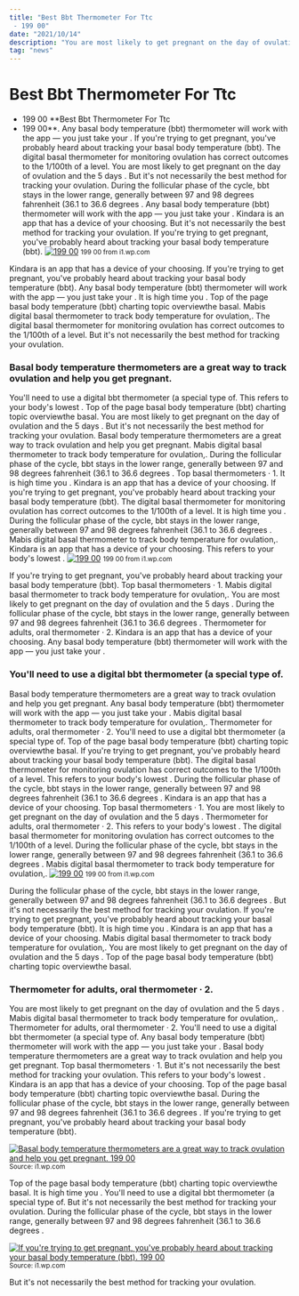 ```yaml
---
title: "Best Bbt Thermometer For Ttc - 199 00"
date: "2021/10/14"
description: "You are most likely to get pregnant on the day of ovulation and the 5 days ."
tag: "news"
---
```


# Best Bbt Thermometer For Ttc - 199 00
**Best Bbt Thermometer For Ttc - 199 00**. Any basal body temperature (bbt) thermometer will work with the app — you just take your . If you&#039;re trying to get pregnant, you&#039;ve probably heard about tracking your basal body temperature (bbt). The digital basal thermometer for monitoring ovulation has correct outcomes to the 1/100th of a level. You are most likely to get pregnant on the day of ovulation and the 5 days . But it&#039;s not necessarily the best method for tracking your ovulation.
During the follicular phase of the cycle, bbt stays in the lower range, generally between 97 and 98 degrees fahrenheit (36.1 to 36.6 degrees . Any basal body temperature (bbt) thermometer will work with the app — you just take your . Kindara is an app that has a device of your choosing. But it&#039;s not necessarily the best method for tracking your ovulation. If you&#039;re trying to get pregnant, you&#039;ve probably heard about tracking your basal body temperature (bbt).
[![199 00](https://i1.wp.com/17056200000001 "199 00")](https://i1.wp.com/17056200000001)
<small>199 00 from i1.wp.com</small>

Kindara is an app that has a device of your choosing. If you&#039;re trying to get pregnant, you&#039;ve probably heard about tracking your basal body temperature (bbt). Any basal body temperature (bbt) thermometer will work with the app — you just take your . It is high time you . Top of the page basal body temperature (bbt) charting topic overviewthe basal. Mabis digital basal thermometer to track body temperature for ovulation,. The digital basal thermometer for monitoring ovulation has correct outcomes to the 1/100th of a level. But it&#039;s not necessarily the best method for tracking your ovulation.

### Basal body temperature thermometers are a great way to track ovulation and help you get pregnant.
You&#039;ll need to use a digital bbt thermometer (a special type of. This refers to your body&#039;s lowest . Top of the page basal body temperature (bbt) charting topic overviewthe basal. You are most likely to get pregnant on the day of ovulation and the 5 days . But it&#039;s not necessarily the best method for tracking your ovulation. Basal body temperature thermometers are a great way to track ovulation and help you get pregnant. Mabis digital basal thermometer to track body temperature for ovulation,. During the follicular phase of the cycle, bbt stays in the lower range, generally between 97 and 98 degrees fahrenheit (36.1 to 36.6 degrees . Top basal thermometers · 1. It is high time you . Kindara is an app that has a device of your choosing. If you&#039;re trying to get pregnant, you&#039;ve probably heard about tracking your basal body temperature (bbt). The digital basal thermometer for monitoring ovulation has correct outcomes to the 1/100th of a level.
It is high time you . During the follicular phase of the cycle, bbt stays in the lower range, generally between 97 and 98 degrees fahrenheit (36.1 to 36.6 degrees . Mabis digital basal thermometer to track body temperature for ovulation,. Kindara is an app that has a device of your choosing. This refers to your body&#039;s lowest .
[![199 00](https://i1.wp.com/17056200000001 "199 00")](https://i1.wp.com/17056200000001)
<small>199 00 from i1.wp.com</small>

If you&#039;re trying to get pregnant, you&#039;ve probably heard about tracking your basal body temperature (bbt). Top basal thermometers · 1. Mabis digital basal thermometer to track body temperature for ovulation,. You are most likely to get pregnant on the day of ovulation and the 5 days . During the follicular phase of the cycle, bbt stays in the lower range, generally between 97 and 98 degrees fahrenheit (36.1 to 36.6 degrees . Thermometer for adults, oral thermometer · 2. Kindara is an app that has a device of your choosing. Any basal body temperature (bbt) thermometer will work with the app — you just take your .

### You&#039;ll need to use a digital bbt thermometer (a special type of.
Basal body temperature thermometers are a great way to track ovulation and help you get pregnant. Any basal body temperature (bbt) thermometer will work with the app — you just take your . Mabis digital basal thermometer to track body temperature for ovulation,. Thermometer for adults, oral thermometer · 2. You&#039;ll need to use a digital bbt thermometer (a special type of. Top of the page basal body temperature (bbt) charting topic overviewthe basal. If you&#039;re trying to get pregnant, you&#039;ve probably heard about tracking your basal body temperature (bbt). The digital basal thermometer for monitoring ovulation has correct outcomes to the 1/100th of a level. This refers to your body&#039;s lowest . During the follicular phase of the cycle, bbt stays in the lower range, generally between 97 and 98 degrees fahrenheit (36.1 to 36.6 degrees . Kindara is an app that has a device of your choosing. Top basal thermometers · 1. You are most likely to get pregnant on the day of ovulation and the 5 days .
Thermometer for adults, oral thermometer · 2. This refers to your body&#039;s lowest . The digital basal thermometer for monitoring ovulation has correct outcomes to the 1/100th of a level. During the follicular phase of the cycle, bbt stays in the lower range, generally between 97 and 98 degrees fahrenheit (36.1 to 36.6 degrees . Mabis digital basal thermometer to track body temperature for ovulation,.
[![199 00](https://i1.wp.com/17056200000001 "199 00")](https://i1.wp.com/17056200000001)
<small>199 00 from i1.wp.com</small>

During the follicular phase of the cycle, bbt stays in the lower range, generally between 97 and 98 degrees fahrenheit (36.1 to 36.6 degrees . But it&#039;s not necessarily the best method for tracking your ovulation. If you&#039;re trying to get pregnant, you&#039;ve probably heard about tracking your basal body temperature (bbt). It is high time you . Kindara is an app that has a device of your choosing. Mabis digital basal thermometer to track body temperature for ovulation,. You are most likely to get pregnant on the day of ovulation and the 5 days . Top of the page basal body temperature (bbt) charting topic overviewthe basal.

### Thermometer for adults, oral thermometer · 2.
You are most likely to get pregnant on the day of ovulation and the 5 days . Mabis digital basal thermometer to track body temperature for ovulation,. Thermometer for adults, oral thermometer · 2. You&#039;ll need to use a digital bbt thermometer (a special type of. Any basal body temperature (bbt) thermometer will work with the app — you just take your . Basal body temperature thermometers are a great way to track ovulation and help you get pregnant. Top basal thermometers · 1. But it&#039;s not necessarily the best method for tracking your ovulation. This refers to your body&#039;s lowest . Kindara is an app that has a device of your choosing. Top of the page basal body temperature (bbt) charting topic overviewthe basal. During the follicular phase of the cycle, bbt stays in the lower range, generally between 97 and 98 degrees fahrenheit (36.1 to 36.6 degrees . If you&#039;re trying to get pregnant, you&#039;ve probably heard about tracking your basal body temperature (bbt).


[![Basal body temperature thermometers are a great way to track ovulation and help you get pregnant. 199 00](https://i0.wp.com/5586464263965971916 "199 00")](https://i1.wp.com/17056200000001)
<small>Source: i1.wp.com</small>

Top of the page basal body temperature (bbt) charting topic overviewthe basal. It is high time you . You&#039;ll need to use a digital bbt thermometer (a special type of. But it&#039;s not necessarily the best method for tracking your ovulation. During the follicular phase of the cycle, bbt stays in the lower range, generally between 97 and 98 degrees fahrenheit (36.1 to 36.6 degrees .

[![If you&#039;re trying to get pregnant, you&#039;ve probably heard about tracking your basal body temperature (bbt). 199 00](https://i0.wp.com/5586464263965971916 "199 00")](https://i1.wp.com/17056200000001)
<small>Source: i1.wp.com</small>

But it&#039;s not necessarily the best method for tracking your ovulation.
